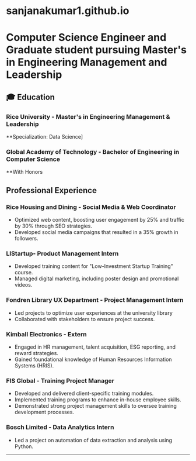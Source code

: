 # sanjanakumar1.github.io

# Computer Science Engineer and Graduate student pursuing Master's in Engineering Management and Leadership

## 🎓 Education

### Rice University - Master's in Engineering Management & Leadership  
**Specialization: Data Science]

### Global Academy of Technology - Bachelor of Engineering in Computer Science  
**With Honors

## Professional Experience

### Rice Housing and Dining - Social Media & Web Coordinator  
- Optimized web content, boosting user engagement by 25% and traffic by 30% through SEO strategies.
- Developed social media campaigns that resulted in a 35% growth in followers.

### LIStartup- Product Management Intern  
- Developed training content for "Low-Investment Startup Training" course.
- Managed digital marketing, including poster design and promotional videos.

### Fondren Library UX Department - Project Management Intern  
- Led projects to optimize user experiences at the university library
- Collaborated with stakeholders to ensure project success.

### Kimball Electronics - Extern  
- Engaged in HR management, talent acquisition, ESG reporting, and reward strategies.
- Gained foundational knowledge of Human Resources Information Systems (HRIS).

### FIS Global - Training Project Manager
- Developed and delivered client-specific training modules.
- Implemented training programs to enhance in-house employee skills.
- Demonstrated strong project management skills to oversee training development processes.

### Bosch Limited - Data Analytics Intern  
- Led a project on automation of data extraction and analysis using Python.
  
---


